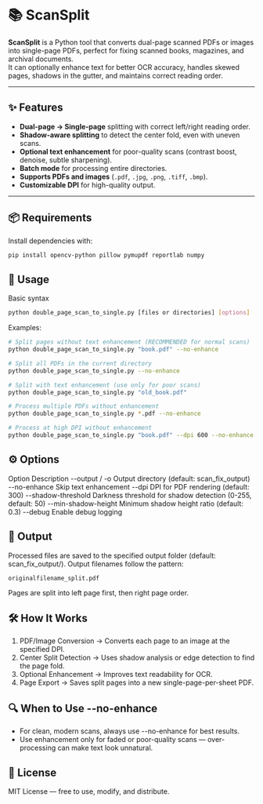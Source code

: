 # 📚 ScanSplit

**ScanSplit** is a Python tool that converts dual-page scanned PDFs or images into single-page PDFs, perfect for fixing scanned books, magazines, and archival documents.  
It can optionally enhance text for better OCR accuracy, handles skewed pages, shadows in the gutter, and maintains correct reading order.

---

## ✨ Features
- **Dual-page → Single-page** splitting with correct left/right reading order.
- **Shadow-aware splitting** to detect the center fold, even with uneven scans.
- **Optional text enhancement** for poor-quality scans (contrast boost, denoise, subtle sharpening).
- **Batch mode** for processing entire directories.
- **Supports PDFs and images** (`.pdf`, `.jpg`, `.png`, `.tiff`, `.bmp`).
- **Customizable DPI** for high-quality output.

---

## 📦 Requirements

Install dependencies with:
```bash
pip install opencv-python pillow pymupdf reportlab numpy
```

## 🚀 Usage
Basic syntax
```bash
python double_page_scan_to_single.py [files or directories] [options]
```
Examples:
```bash
# Split pages without text enhancement (RECOMMENDED for normal scans)
python double_page_scan_to_single.py "book.pdf" --no-enhance

# Split all PDFs in the current directory
python double_page_scan_to_single.py --no-enhance

# Split with text enhancement (use only for poor scans)
python double_page_scan_to_single.py "old_book.pdf"

# Process multiple PDFs without enhancement
python double_page_scan_to_single.py *.pdf --no-enhance

# Process at high DPI without enhancement
python double_page_scan_to_single.py "book.pdf" --dpi 600 --no-enhance
```

## ⚙ Options
Option	Description
--output / -o	Output directory (default: scan_fix_output)
--no-enhance	Skip text enhancement
--dpi	DPI for PDF rendering (default: 300)
--shadow-threshold	Darkness threshold for shadow detection (0-255, default: 50)
--min-shadow-height	Minimum shadow height ratio (default: 0.3)
--debug	Enable debug logging

## 📂 Output
Processed files are saved to the specified output folder (default: scan_fix_output/).
Output filenames follow the pattern:
```
originalfilename_split.pdf
```
Pages are split into left page first, then right page order.


## 🛠 How It Works
1. PDF/Image Conversion → Converts each page to an image at the specified DPI.
2. Center Split Detection → Uses shadow analysis or edge detection to find the page fold.
3. Optional Enhancement → Improves text readability for OCR.
4. Page Export → Saves split pages into a new single-page-per-sheet PDF.

## 🔍 When to Use --no-enhance
- For clean, modern scans, always use --no-enhance for best results.
- Use enhancement only for faded or poor-quality scans — over-processing can make text look unnatural.

## 📜 License
MIT License — free to use, modify, and distribute.
